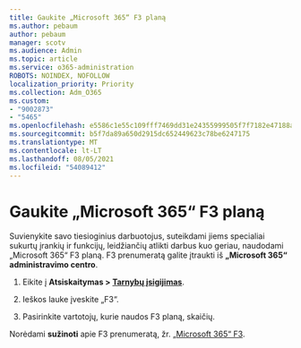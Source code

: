 ```yaml
---
title: Gaukite „Microsoft 365“ F3 planą
ms.author: pebaum
author: pebaum
manager: scotv
ms.audience: Admin
ms.topic: article
ms.service: o365-administration
ROBOTS: NOINDEX, NOFOLLOW
localization_priority: Priority
ms.collection: Adm_O365
ms.custom:
- "9002873"
- "5465"
ms.openlocfilehash: e5586c1e55c109fff7469dd31e24355999505f7f7182e47188af10db1b8bd772
ms.sourcegitcommit: b5f7da89a650d2915dc652449623c78be6247175
ms.translationtype: MT
ms.contentlocale: lt-LT
ms.lasthandoff: 08/05/2021
ms.locfileid: "54089412"
---
```

# <a name="get-the-microsoft-365-f3-plan"></a>Gaukite „Microsoft 365“ F3 planą

Suvienykite savo tiesioginius darbuotojus, suteikdami jiems specialiai sukurtų įrankių ir funkcijų, leidžiančių atlikti darbus kuo geriau, naudodami „Microsoft 365“ F3 planą. F3 prenumeratą galite įtraukti iš **„Microsoft 365“ administravimo centro**.

1. Eikite į **Atsiskaitymas > [Tarnybų įsigijimas](https://go.microsoft.com/fwlink/p/?linkid=868433)**.

2. Ieškos lauke įveskite „F3“.

3. Pasirinkite vartotojų, kurie naudos F3 planą, skaičių.

Norėdami **sužinoti** apie F3 prenumeratą, žr. [„Microsoft 365“ F3](https://www.microsoft.com/microsoft-365/microsoft-365-enterprise-f3?activetab=pivot%3aoverviewtab).
